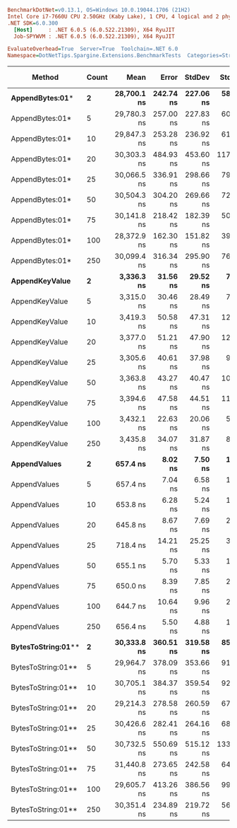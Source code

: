 ``` ini

BenchmarkDotNet=v0.13.1, OS=Windows 10.0.19044.1706 (21H2)
Intel Core i7-7660U CPU 2.50GHz (Kaby Lake), 1 CPU, 4 logical and 2 physical cores
.NET SDK=6.0.300
  [Host]     : .NET 6.0.5 (6.0.522.21309), X64 RyuJIT
  Job-SPYWVM : .NET 6.0.5 (6.0.522.21309), X64 RyuJIT

EvaluateOverhead=True  Server=True  Toolchain=.NET 6.0  
Namespace=DotNetTips.Spargine.Extensions.BenchmarkTests  Categories=Strings  

```
|             Method | Count |        Mean |     Error |    StdDev |    StdErr |         Min |          Q1 |      Median |          Q3 |         Max |        Op/s | CI99.9% Margin | Iterations | Kurtosis | MValue | Skewness | Rank | LogicalGroup | Baseline |  Gen 0 | Code Size |  Gen 1 | Allocated |
|------------------- |------ |------------:|----------:|----------:|----------:|------------:|------------:|------------:|------------:|------------:|------------:|---------------:|-----------:|---------:|-------:|---------:|-----:|------------- |--------- |-------:|----------:|-------:|----------:|
|    **AppendBytes:01*** |     **2** | **28,700.1 ns** | **242.74 ns** | **227.06 ns** |  **58.63 ns** | **28,208.1 ns** | **28,528.8 ns** | **28,703.7 ns** | **28,874.2 ns** | **29,010.9 ns** |    **34,843.0** |     **242.742 ns** |      **15.00** |    **2.172** |  **2.000** |  **-0.4842** |    **4** |            ***** |       **No** | **5.0354** |      **2 KB** | **0.0610** |     **45 KB** |
|    AppendBytes:01* |     5 | 29,780.3 ns | 257.00 ns | 227.83 ns |  60.89 ns | 29,503.8 ns | 29,599.4 ns | 29,698.7 ns | 29,975.5 ns | 30,219.8 ns |    33,579.2 |     257.004 ns |      14.00 |    1.729 |  2.000 |   0.4511 |    5 |            * |       No | 5.0354 |      2 KB | 0.0610 |     45 KB |
|    AppendBytes:01* |    10 | 29,847.3 ns | 253.28 ns | 236.92 ns |  61.17 ns | 29,428.8 ns | 29,649.0 ns | 29,884.7 ns | 29,983.7 ns | 30,241.5 ns |    33,503.9 |     253.282 ns |      15.00 |    1.815 |  2.000 |  -0.2278 |    5 |            * |       No | 5.0354 |      2 KB | 0.0610 |     45 KB |
|    AppendBytes:01* |    20 | 30,303.3 ns | 484.93 ns | 453.60 ns | 117.12 ns | 29,459.7 ns | 29,997.1 ns | 30,315.8 ns | 30,520.5 ns | 31,069.8 ns |    32,999.7 |     484.926 ns |      15.00 |    2.130 |  2.000 |   0.1522 |    5 |            * |       No | 5.0049 |      2 KB | 0.0610 |     45 KB |
|    AppendBytes:01* |    25 | 30,066.5 ns | 336.91 ns | 298.66 ns |  79.82 ns | 29,521.7 ns | 29,962.4 ns | 30,104.3 ns | 30,259.9 ns | 30,560.4 ns |    33,259.6 |     336.907 ns |      14.00 |    2.069 |  2.000 |  -0.3155 |    5 |            * |       No | 5.0354 |      2 KB | 0.0610 |     45 KB |
|    AppendBytes:01* |    50 | 30,504.3 ns | 304.20 ns | 269.66 ns |  72.07 ns | 30,067.6 ns | 30,335.9 ns | 30,478.3 ns | 30,679.9 ns | 30,954.0 ns |    32,782.2 |     304.198 ns |      14.00 |    1.774 |  2.000 |   0.1395 |    5 |            * |       No | 5.0354 |      2 KB | 0.0610 |     45 KB |
|    AppendBytes:01* |    75 | 30,141.8 ns | 218.42 ns | 182.39 ns |  50.59 ns | 29,765.2 ns | 30,036.8 ns | 30,204.5 ns | 30,228.1 ns | 30,459.6 ns |    33,176.5 |     218.416 ns |      13.00 |    2.464 |  2.000 |  -0.4708 |    5 |            * |       No | 5.0354 |      2 KB | 0.0610 |     45 KB |
|    AppendBytes:01* |   100 | 28,372.9 ns | 162.30 ns | 151.82 ns |  39.20 ns | 28,064.0 ns | 28,289.7 ns | 28,341.4 ns | 28,431.7 ns | 28,623.3 ns |    35,245.0 |     162.304 ns |      15.00 |    2.412 |  2.000 |   0.1081 |    4 |            * |       No | 5.0354 |      2 KB |      - |     45 KB |
|    AppendBytes:01* |   250 | 30,099.4 ns | 316.34 ns | 295.90 ns |  76.40 ns | 29,661.8 ns | 29,879.5 ns | 30,038.3 ns | 30,291.1 ns | 30,761.6 ns |    33,223.3 |     316.337 ns |      15.00 |    2.405 |  2.000 |   0.5166 |    5 |            * |       No | 5.0354 |      2 KB | 0.0610 |     45 KB |
|     **AppendKeyValue** |     **2** |  **3,336.3 ns** |  **31.56 ns** |  **29.52 ns** |   **7.62 ns** |  **3,281.0 ns** |  **3,316.8 ns** |  **3,333.8 ns** |  **3,357.6 ns** |  **3,395.5 ns** |   **299,734.4** |      **31.555 ns** |      **15.00** |    **2.284** |  **2.000** |   **0.1127** |    **3** |            ***** |       **No** | **0.3014** |      **2 KB** |      **-** |      **3 KB** |
|     AppendKeyValue |     5 |  3,315.0 ns |  30.46 ns |  28.49 ns |   7.36 ns |  3,275.0 ns |  3,285.2 ns |  3,317.6 ns |  3,336.1 ns |  3,353.7 ns |   301,656.3 |      30.455 ns |      15.00 |    1.389 |  2.000 |  -0.1444 |    3 |            * |       No | 0.3052 |      2 KB |      - |      3 KB |
|     AppendKeyValue |    10 |  3,419.3 ns |  50.58 ns |  47.31 ns |  12.22 ns |  3,365.0 ns |  3,383.5 ns |  3,412.8 ns |  3,444.4 ns |  3,520.8 ns |   292,458.3 |      50.579 ns |      15.00 |    2.280 |  2.000 |   0.7557 |    3 |            * |       No | 0.3052 |      2 KB |      - |      3 KB |
|     AppendKeyValue |    20 |  3,377.0 ns |  51.21 ns |  47.90 ns |  12.37 ns |  3,310.4 ns |  3,336.9 ns |  3,376.2 ns |  3,408.8 ns |  3,475.1 ns |   296,124.3 |      51.206 ns |      15.00 |    2.021 |  2.000 |   0.1761 |    3 |            * |       No | 0.3014 |      2 KB |      - |      3 KB |
|     AppendKeyValue |    25 |  3,305.6 ns |  40.61 ns |  37.98 ns |   9.81 ns |  3,233.6 ns |  3,291.5 ns |  3,302.7 ns |  3,333.4 ns |  3,358.2 ns |   302,515.9 |      40.606 ns |      15.00 |    2.191 |  2.000 |  -0.3712 |    3 |            * |       No | 0.2975 |      2 KB |      - |      3 KB |
|     AppendKeyValue |    50 |  3,363.8 ns |  43.27 ns |  40.47 ns |  10.45 ns |  3,301.5 ns |  3,334.3 ns |  3,364.7 ns |  3,384.9 ns |  3,455.3 ns |   297,281.9 |      43.269 ns |      15.00 |    2.612 |  2.000 |   0.3885 |    3 |            * |       No | 0.3090 |      2 KB |      - |      3 KB |
|     AppendKeyValue |    75 |  3,394.6 ns |  47.58 ns |  44.51 ns |  11.49 ns |  3,326.9 ns |  3,370.1 ns |  3,377.6 ns |  3,432.0 ns |  3,487.0 ns |   294,584.7 |      47.584 ns |      15.00 |    2.101 |  2.000 |   0.5437 |    3 |            * |       No | 0.3052 |      2 KB |      - |      3 KB |
|     AppendKeyValue |   100 |  3,432.1 ns |  22.63 ns |  20.06 ns |   5.36 ns |  3,389.2 ns |  3,425.1 ns |  3,432.2 ns |  3,440.6 ns |  3,467.3 ns |   291,369.8 |      22.632 ns |      14.00 |    2.597 |  2.000 |  -0.2694 |    3 |            * |       No | 0.3014 |      2 KB |      - |      3 KB |
|     AppendKeyValue |   250 |  3,435.8 ns |  34.07 ns |  31.87 ns |   8.23 ns |  3,385.6 ns |  3,416.7 ns |  3,437.3 ns |  3,458.4 ns |  3,501.0 ns |   291,049.8 |      34.074 ns |      15.00 |    2.096 |  2.000 |   0.1299 |    3 |            * |       No | 0.3090 |      2 KB |      - |      3 KB |
|       **AppendValues** |     **2** |    **657.4 ns** |   **8.02 ns** |   **7.50 ns** |   **1.94 ns** |    **645.3 ns** |    **653.1 ns** |    **655.8 ns** |    **662.7 ns** |    **670.5 ns** | **1,521,161.8** |       **8.023 ns** |      **15.00** |    **1.872** |  **2.000** |   **0.0206** |    **1** |            ***** |       **No** | **0.1612** |      **1 KB** |      **-** |      **1 KB** |
|       AppendValues |     5 |    657.4 ns |   7.04 ns |   6.58 ns |   1.70 ns |    647.2 ns |    652.7 ns |    658.1 ns |    662.6 ns |    668.0 ns | 1,521,151.6 |       7.038 ns |      15.00 |    1.562 |  2.000 |  -0.1027 |    1 |            * |       No | 0.1621 |      1 KB |      - |      1 KB |
|       AppendValues |    10 |    653.8 ns |   6.28 ns |   5.24 ns |   1.45 ns |    645.7 ns |    650.4 ns |    652.5 ns |    659.3 ns |    661.1 ns | 1,529,420.6 |       6.278 ns |      13.00 |    1.320 |  2.000 |   0.0658 |    1 |            * |       No | 0.1612 |      1 KB |      - |      1 KB |
|       AppendValues |    20 |    645.8 ns |   8.67 ns |   7.69 ns |   2.05 ns |    632.3 ns |    640.7 ns |    646.4 ns |    652.6 ns |    656.3 ns | 1,548,361.6 |       8.674 ns |      14.00 |    1.527 |  2.000 |  -0.2297 |    1 |            * |       No | 0.1631 |      1 KB |      - |      1 KB |
|       AppendValues |    25 |    718.4 ns |  14.21 ns |  25.25 ns |   3.99 ns |    649.7 ns |    714.0 ns |    729.1 ns |    733.8 ns |    743.8 ns | 1,391,922.0 |      14.208 ns |      40.00 |    4.176 |  2.000 |  -1.5496 |    2 |            * |       No | 0.1602 |      1 KB |      - |      1 KB |
|       AppendValues |    50 |    655.1 ns |   5.70 ns |   5.33 ns |   1.38 ns |    643.7 ns |    653.4 ns |    656.6 ns |    658.8 ns |    661.1 ns | 1,526,475.6 |       5.702 ns |      15.00 |    2.442 |  2.000 |  -0.8316 |    1 |            * |       No | 0.1621 |      1 KB |      - |      1 KB |
|       AppendValues |    75 |    650.0 ns |   8.39 ns |   7.85 ns |   2.03 ns |    636.2 ns |    645.4 ns |    651.7 ns |    657.0 ns |    661.6 ns | 1,538,394.4 |       8.391 ns |      15.00 |    1.704 |  2.000 |  -0.2647 |    1 |            * |       No | 0.1640 |      1 KB |      - |      1 KB |
|       AppendValues |   100 |    644.7 ns |  10.64 ns |   9.96 ns |   2.57 ns |    627.3 ns |    637.4 ns |    644.9 ns |    652.4 ns |    659.8 ns | 1,551,010.9 |      10.644 ns |      15.00 |    1.720 |  2.000 |  -0.0659 |    1 |            * |       No | 0.1631 |      1 KB |      - |      1 KB |
|       AppendValues |   250 |    656.4 ns |   5.50 ns |   4.88 ns |   1.30 ns |    647.9 ns |    653.6 ns |    656.5 ns |    660.1 ns |    665.4 ns | 1,523,511.5 |       5.503 ns |      14.00 |    1.981 |  2.000 |  -0.0037 |    1 |            * |       No | 0.1621 |      1 KB |      - |      1 KB |
| **BytesToString:01**** |     **2** | **30,333.8 ns** | **360.51 ns** | **319.58 ns** |  **85.41 ns** | **29,532.2 ns** | **30,255.4 ns** | **30,380.7 ns** | **30,509.6 ns** | **30,836.0 ns** |    **32,966.6** |     **360.512 ns** |      **14.00** |    **3.520** |  **2.000** |  **-0.8742** |    **5** |            ***** |       **No** | **5.0049** |      **2 KB** | **0.0610** |     **45 KB** |
| BytesToString:01** |     5 | 29,964.7 ns | 378.09 ns | 353.66 ns |  91.32 ns | 29,309.0 ns | 29,739.6 ns | 29,987.8 ns | 30,217.7 ns | 30,448.1 ns |    33,372.6 |     378.089 ns |      15.00 |    1.865 |  2.000 |  -0.2612 |    5 |            * |       No | 5.0049 |      2 KB | 0.0610 |     45 KB |
| BytesToString:01** |    10 | 30,705.1 ns | 384.37 ns | 359.54 ns |  92.83 ns | 29,859.4 ns | 30,592.9 ns | 30,739.9 ns | 30,913.7 ns | 31,357.8 ns |    32,567.9 |     384.370 ns |      15.00 |    3.124 |  2.000 |  -0.5901 |    5 |            * |       No | 5.0049 |      2 KB |      - |     45 KB |
| BytesToString:01** |    20 | 29,214.3 ns | 278.58 ns | 260.59 ns |  67.28 ns | 28,693.4 ns | 29,005.1 ns | 29,241.0 ns | 29,349.7 ns | 29,648.2 ns |    34,229.8 |     278.583 ns |      15.00 |    2.130 |  2.000 |  -0.1860 |    5 |            * |       No | 5.0354 |      2 KB | 0.0610 |     45 KB |
| BytesToString:01** |    25 | 30,426.6 ns | 282.41 ns | 264.16 ns |  68.21 ns | 29,773.4 ns | 30,286.7 ns | 30,465.8 ns | 30,623.1 ns | 30,769.3 ns |    32,866.0 |     282.408 ns |      15.00 |    3.033 |  2.000 |  -0.8970 |    5 |            * |       No | 5.0354 |      2 KB | 0.0610 |     45 KB |
| BytesToString:01** |    50 | 30,732.5 ns | 550.69 ns | 515.12 ns | 133.00 ns | 29,812.9 ns | 30,460.5 ns | 30,758.2 ns | 31,030.6 ns | 31,850.1 ns |    32,538.8 |     550.690 ns |      15.00 |    2.602 |  2.000 |   0.1668 |    5 |            * |       No | 5.0049 |      2 KB | 0.0610 |     45 KB |
| BytesToString:01** |    75 | 31,440.8 ns | 273.65 ns | 242.58 ns |  64.83 ns | 31,035.3 ns | 31,248.8 ns | 31,446.7 ns | 31,567.1 ns | 31,834.8 ns |    31,805.8 |     273.651 ns |      14.00 |    1.762 |  2.000 |   0.1831 |    6 |            * |       No | 5.0049 |      2 KB |      - |     45 KB |
| BytesToString:01** |   100 | 29,605.7 ns | 413.26 ns | 386.56 ns |  99.81 ns | 28,862.3 ns | 29,407.2 ns | 29,611.5 ns | 29,894.1 ns | 30,212.4 ns |    33,777.3 |     413.257 ns |      15.00 |    2.016 |  2.000 |  -0.1372 |    5 |            * |       No | 5.0049 |      2 KB | 0.0610 |     45 KB |
| BytesToString:01** |   250 | 30,351.4 ns | 234.89 ns | 219.72 ns |  56.73 ns | 30,047.4 ns | 30,170.8 ns | 30,288.9 ns | 30,536.4 ns | 30,751.8 ns |    32,947.4 |     234.891 ns |      15.00 |    1.625 |  2.000 |   0.2915 |    5 |            * |       No | 5.0049 |      2 KB | 0.0610 |     45 KB |
